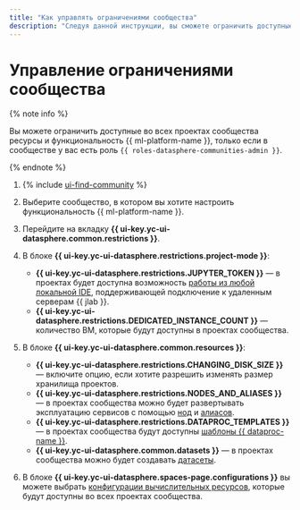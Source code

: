 ```yaml
---
title: "Как управлять ограничениями сообщества"
description: "Следуя данной инструкции, вы сможете ограничить доступные во всех проектах сообщества ресурсы и функциональность {{ ml-platform-name }}."
---
```


# Управление ограничениями сообщества

{% note info %}

Вы можете ограничить доступные во всех проектах сообщества ресурсы и функциональность {{ ml-platform-name }}, только если в сообществе у вас есть роль `{{ roles-datasphere-communities-admin }}`.

{% endnote %}

1. {% include [ui-find-community](../../../_includes/datasphere/ui-find-community.md) %}
1. Выберите сообщество, в котором вы хотите настроить функциональность {{ ml-platform-name }}.
1. Перейдите на вкладку **{{ ui-key.yc-ui-datasphere.common.restrictions }}**.
1. В блоке **{{ ui-key.yc-ui-datasphere.restrictions.project-mode }}**:

    * **{{ ui-key.yc-ui-datasphere.restrictions.JUPYTER_TOKEN }}** — в проектах будет доступна возможность [работы из любой локальной IDE](../projects/remote-connect.md), поддерживающей подключение к удаленным серверам {{ jlab }}.
    * **{{ ui-key.yc-ui-datasphere.restrictions.DEDICATED_INSTANCE_COUNT }}** — количество ВМ, которые будут доступны в проектах сообщества.

1. В блоке **{{ ui-key.yc-ui-datasphere.common.resources }}**:

    * **{{ ui-key.yc-ui-datasphere.restrictions.CHANGING_DISK_SIZE }}** — включите опцию, если хотите разрешить изменять размер хранилища проектов.
    * **{{ ui-key.yc-ui-datasphere.restrictions.NODES_AND_ALIASES }}** — в проектах сообщества можно будет развертывать эксплуатацию сервисов с помощью [нод](../../concepts/deploy/index.md#node) и [алиасов](../../concepts/deploy/index.md#alias).
    * **{{ ui-key.yc-ui-datasphere.restrictions.DATAPROC_TEMPLATES }}** — в проектах сообщества будут доступны [шаблоны {{ dataproc-name }}](../../concepts/data-proc-template).
    * **{{ ui-key.yc-ui-datasphere.common.datasets }}** — в проектах сообщества можно будет создавать [датасеты](../../concepts/dataset).

1. В блоке **{{ ui-key.yc-ui-datasphere.spaces-page.configurations }}** вы можете выбрать [конфигурации вычислительных ресурсов](../../concepts/configurations.md), которые будут доступны во всех проектах сообщества.
